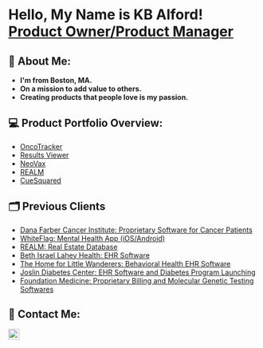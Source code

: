 <h1>Hello, My Name is KB Alford! <br/> <a href="https://www.linkedin.com/in/kbamha/">Product Owner/Product Manager</a>



<h2>📝 About Me:</h2>

- <b>I'm from Boston, MA.</b>
- <b>On a mission to add value to others.</b>
- <b>Creating products that people love is my passion.</b>



<h2>💻 Product Portfolio Overview:</h2>

- [OncoTracker](https://github.com/kb2023/ONCT)
- [Results Viewer](https://github.com/kb2023/RV)
- [NeoVax](https://github.com/kb2023/NeoVax)
- [REALM](https://github.com/kb2023/REALM)
- [CueSquared](https://github.com/kb2023/Cue2)
  
  
<h2>🗂 Previous Clients</h2>

- [Dana Farber Cancer Institute: Proprietary Software for Cancer Patients](https://www.crunchbase.com/organization/dana-farber-cancer-institute)
- [WhiteFlag: Mental Health App (iOS/Android)](https://www.crunchbase.com/organization/whiteflag)
- [REALM: Real Estate Database](https://www.crunchbase.com/organization/realm-8f12)
- [Beth Israel Lahey Health: EHR Software](https://www.crunchbase.com/organization/beth-israel-lahey-health-2b4f)
- [The Home for Little Wanderers: Behavioral Health EHR Software](https://www.crunchbase.com/organization/the-home-for-little-wanderers)
- [Joslin Diabetes Center: EHR Software and Diabetes Program Launching](https://www.crunchbase.com/organization/joslin-diabetes-center)
- [Foundation Medicine: Proprietary Billing and Molecular Genetic Testing Softwares](https://www.crunchbase.com/organization/foundation-medicine)



<h2> 📱 Contact Me:</h2>

[<img align="left" alt="Kb2023 | LinkedIn" width="22px" src="https://cdn.jsdelivr.net/npm/simple-icons@v3/icons/linkedin.svg" />][linkedin]


[linkedin]: https://www.linkedin.com/in/kbamha/


